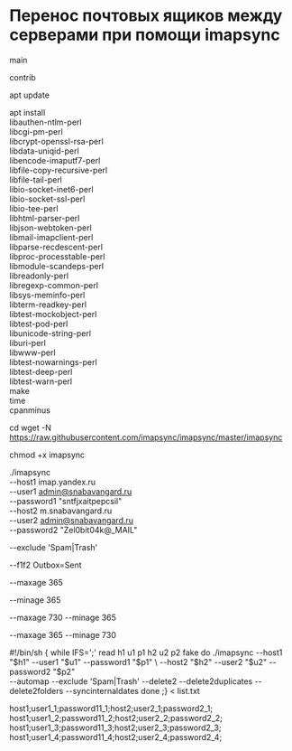 # Перенос почтовых ящиков между серверами при помощи imapsync

<!-- Прежде всего откроем /etc/apt/sources.list и убедимся, что у репозиториев подключен раздел contrib, если это не так, то в каждую строку после -->

main

<!-- необходимо добавить -->

contrib

<!-- После чего не забываем обновить список пакетов: -->

apt update

<!-- После чего обращаемся на сайт разработчика за инструкциями по установке. Для Debian они выглядят следующим образом: -->

apt install \
 libauthen-ntlm-perl \
 libcgi-pm-perl \
 libcrypt-openssl-rsa-perl \
 libdata-uniqid-perl \
 libencode-imaputf7-perl \
 libfile-copy-recursive-perl \
 libfile-tail-perl \
 libio-socket-inet6-perl \
 libio-socket-ssl-perl \
 libio-tee-perl \
 libhtml-parser-perl \
 libjson-webtoken-perl \
 libmail-imapclient-perl \
 libparse-recdescent-perl \
 libproc-processtable-perl \
 libmodule-scandeps-perl \
 libreadonly-perl \
 libregexp-common-perl \
 libsys-meminfo-perl \
 libterm-readkey-perl \
 libtest-mockobject-perl \
 libtest-pod-perl \
 libunicode-string-perl \
 liburi-perl \
 libwww-perl \
 libtest-nowarnings-perl \
 libtest-deep-perl \
 libtest-warn-perl \
 make \
 time \
 cpanminus

 <!-- После того, как мы скачали все необходимые зависимости перейдем в домашнюю директорию и скачаем саму утилиту: -->

cd
wget -N https://raw.githubusercontent.com/imapsync/imapsync/master/imapsync

<!-- И сразу сделаем ее исполняемой: -->

chmod +x imapsync

<!-- В простейшем случае перенос ящика будет выглядеть так: -->

./imapsync \
 --host1 imap.yandex.ru \
 --user1 admin@snabavangard.ru \
 --password1 "sntfjxaitpepcsil" \
 --host2 m.snabavangard.ru \
 --user2 admin@snabavangard.ru \
 --password2 "Zel0bit04k@\_MAIL"

 <!-- Для исключения следует использовать опцию --exclude, которая поддерживает регулярные выражения. Скажем, уберем из синхронизации папку Спам и Корзину: -->

--exclude 'Spam|Trash'

<!-- Если вам нужно явно указать соответствие папок, то добавьте опцию: -->

--f1f2 Outbox=Sent

<!-- В данном случае мы указываем, что содержимое папки Outbox ящика-источника следует поместить в папку Sent ящика-приемника.

Еще одной полезной опцией является указание возраста писем, допустим мы хотим перенести корреспонденцию только за текущий год, не проблема, указываем: -->

--maxage 365

<!-- В итоге будут синхронизированы только письма не старше 365 дней.

А что делать с остальными? А можно перенести их в другой, архивный ящик, в этом нам поможет другая опция: -->

--minage 365

<!-- Теперь мы перенесем только письма с возрастом старше одного года.

Также эти опции можно комбинировать, они сочетаются по принципу И: -->

--maxage 730 --minage 365

<!-- Такая конструкция перенесет письма только за прошлый год (не старше двух лет и не моложе года).

А если указать наоборот? -->

--maxage 365 --minage 730

<!-- То мы перенесем все письма за текущий год, и те, которые старше двух лет (не старше 1 года и не моложе 2 лет). -->

<!-- С синтаксисом немного разобрались, но как быть, если ящиков много? Конечно же автоматизировать, для этого в официальной документации приведен пример скрипта: -->

#!/bin/sh
{ while IFS=';' read h1 u1 p1 h2 u2 p2 fake
do
./imapsync --host1 "$h1" --user1 "$u1" --password1 "$p1" \
   --host2 "$h2" --user2 "$u2" --password2 "$p2" \
 --automap --exclude 'Spam|Trash' --delete2 --delete2duplicates --delete2folders --syncinternaldates
done ;} < list.txt

<!-- Данный скрипт не блещет изысканными решениями и прост как табуретка. На его вход подается файл list.txt, который следует создать в одной директории со скриптом и из которого берутся адреса и учетные данные для узлов источника и приемника. Из опций указываем, что копируем с сохранением директорий, не копируем спам и корзину, удаляем письма, которых нет на сервере-источнике, удаляем дубли на сервере-приемнике - удаляем дубли папок и синхронизируем время писем с сервером-приемником. Сам файл file.txt должен содержать строки: -->

host1;user1_1;password11_1;host2;user2_1;password2_1;
host1;user1_2;password11_2;host2;user2_2;password2_2;
host1;user1_3;password11_3;host2;user2_3;password2_3;
host1;user1_4;password11_4;host2;user2_4;password2_4;

<!-- Дополнительные опции вы можете указать после "$@" или передать интерактивно при запуске скрипта, тогда они войдут в переменную $@. -->
